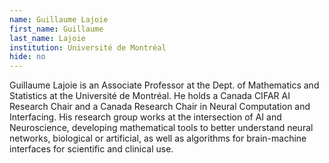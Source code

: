```yaml
---
name: Guillaume Lajoie 
first_name: Guillaume
last_name: Lajoie 
institution: Université de Montréal 
hide: no
---
```

Guillaume Lajoie is an Associate Professor at the Dept. of Mathematics and Statistics at the Université de Montréal. He holds a Canada CIFAR AI Research Chair and a Canada Research Chair in Neural Computation and Interfacing. His research group works at the intersection of AI and Neuroscience, developing mathematical tools to better understand neural networks, biological or artificial, as well as algorithms for brain-machine interfaces for scientific and clinical use.
